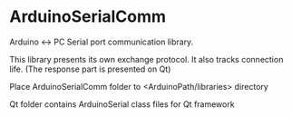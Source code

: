 # ArduinoSerialComm
Arduino &lt;-> PC Serial port communication library.

This library presents its own exchange protocol.
It also tracks connection life.
(The response part is presented on Qt)


Place ArduinoSerialComm folder to <ArduinoPath/libraries> directory

Qt folder contains ArduinoSerial class files for Qt framework
